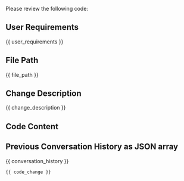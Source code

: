 Please review the following code:

## User Requirements

{{ user_requirements }}

## File Path

{{ file_path }}

## Change Description

{{ change_description }}

## Code Content

## Previous Conversation History as JSON array 
{{ conversation_history }}

```
{{ code_change }}
```
